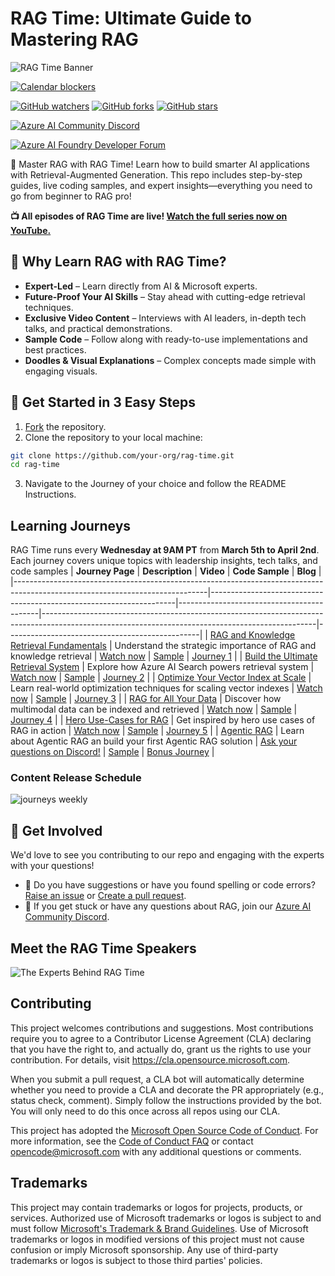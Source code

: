 # RAG Time: Ultimate Guide to Mastering RAG

![RAG Time Banner](./images/agenda-content.png)


[![Calendar blockers](https://img.shields.io/badge/%F0%9F%93%86-add%20to%20calendar-blue?style=for-the-badge)](https://aka.ms/rag-time/calendar)


[![GitHub watchers](https://img.shields.io/github/watchers/microsoft/rag-time.svg?style=social&label=Watch)](https://GitHub.com/microsoft/rag-time/watchers)
[![GitHub forks](https://img.shields.io/github/forks/microsoft/rag-time.svg?style=social&label=Fork)](https://github.com/microsoft/rag-time/fork)
[![GitHub stars](https://img.shields.io/github/stars/microsoft/rag-time?style=social&label=Star)](https://GitHub.com/microsoft/rag-time/stargazers)

[![Azure AI Community Discord](https://dcbadge.vercel.app/api/server/ByRwuEEgH4)](https://discord.gg/REmjGvvFpW)

[![Azure AI Foundry Developer Forum](https://img.shields.io/badge/GitHub-Azure_AI_Foundry_Developer_Forum-blue?style=for-the-badge&logo=github&color=000000&logoColor=fff)](https://aka.ms/foundry/forum)

🚀 Master RAG with RAG Time! Learn how to build smarter AI applications with Retrieval-Augmented Generation. This repo includes step-by-step guides, live coding samples, and expert insights—everything you need to go from beginner to RAG pro!

**📺 All episodes of RAG Time are live! [Watch the full series now on YouTube.](https://aka.ms/rag-time/journeys)**

## 🤔 Why Learn RAG with RAG Time?

- **Expert-Led** – Learn directly from AI & Microsoft experts.
- **Future-Proof Your AI Skills** – Stay ahead with cutting-edge retrieval techniques.
- **Exclusive Video Content** – Interviews with AI leaders, in-depth tech talks, and practical demonstrations.
- **Sample Code** – Follow along with ready-to-use implementations and best practices.
- **Doodles & Visual Explanations** – Complex concepts made simple with engaging visuals.
  
## 🚀 Get Started in 3 Easy Steps  

1. [Fork](https://github.com/microsoft/rag-time/fork) the repository.
2. Clone the repository to your local machine:
  ```bash
  git clone https://github.com/your-org/rag-time.git
  cd rag-time
  ```
3. Navigate to the Journey of your choice and follow the README Instructions.

## Learning Journeys
RAG Time runs every **Wednesday at 9AM PT** from **March 5th to April 2nd**. Each journey covers unique topics with leadership insights, tech talks, and code samples
| **Journey Page**                                                                                                             | **Description**                                                     | **Video**                                 | **Code Sample**                                                                 | **Blog**                                   |
|------------------------------------------------------------------------------------------------------------------------------|---------------------------------------------------------------------|-------------------------------------------|--------------------------------------------------------------------------------------------------------------------------------------------------|------------------------------------------------|
| [RAG and Knowledge Retrieval Fundamentals](./Journey%201%20-%20RAG%20and%20Knowledge%20Retrieval%20Fundamentals/README.md)                           | Understand the strategic importance of RAG and knowledge retrieval           | [Watch now](https://aka.ms/rag-time/journey1) | [Sample](./Journey%201%20-%20RAG%20and%20Knowledge%20Retrieval%20Fundamentals/sample/1-RAG-Fundamentals.ipynb)                                                | [Journey 1](https://aka.ms/rag-time/journey1-blog) |
| [Build the Ultimate Retrieval System](./Journey%202%20-%20Build%20the%20Ultimate%20Retrieval%20System%20for%20RAG/README.md) | Explore how Azure AI Search powers retrieval system                 | [Watch now](https://aka.ms/rag-time/journey2) | [Sample](./Journey%202%20-%20Build%20the%20Ultimate%20Retrieval%20System%20for%20RAG/sample/2-Build-The-Ultimate-Retrieval-System-For-RAG.ipynb) | [Journey 2](https://aka.ms/rag-time/journey2-blog)                                     |
| [Optimize Your Vector Index at Scale](./Journey%203%20-%20Optimize%20your%20Vector%20Index%20for%20Scale/README.md)          | Learn real-world optimization techniques for scaling vector indexes | [Watch now](https://aka.ms/rag-time/journey3) | [Sample](./Journey%203%20-%20Optimize%20your%20Vector%20Index%20for%20Scale/sample/3-Vector-Compression.ipynb)                                   | [Journey 3](https://aka.ms/rag-time/journey3-blog)                                   |
| [RAG for All Your Data](./Journey%204%20-%20RAG%20for%20All%20your%20Data%20Multimodal%20and%20Beyond/README.md)             | Discover how multimodal data can be indexed and retrieved           | [Watch now](https://aka.ms/rag-time/journey4) | [Sample](./Journey%204%20-%20RAG%20for%20All%20your%20Data%20Multimodal%20and%20Beyond/sample/README.md)                                         | [Journey 4](https://aka.ms/rag-time/journey4-blog)                                    |
| [Hero Use-Cases for RAG](./Journey%205%20-%20Hero%20use%20cases%20for%20RAG/README.md)                                       | Get inspired by hero use cases of RAG in action                     | [Watch now](https://aka.ms/rag-time/journey5) | [Sample](./Journey%205%20-%20Hero%20use%20cases%20for%20RAG/sample/README.md)                                                                    | [Journey 5](https://aka.ms/rag-time/journey5-blog)                                     |
| [Agentic RAG](./Journey%20Bonus%20-%20Agentic%20RAG/README.md)                                       | Learn about Agentic RAG an build your first Agentic RAG solution                    | [Ask your questions on Discord!](https://aka.ms/rag-time/discord) | [Sample](./Journey%20Bonus%20-%20Agentic%20RAG/sample/README.md)                                                                | [Bonus Journey](http://aka.ms/rag-time/bonusjourney-blog)                                     |

### Content Release Schedule

![journeys weekly](./images/journeys-weekly.png)

## 🙏 Get Involved

We'd love to see you contributing to our repo and engaging with the experts with your questions!

- 🤔 Do you have suggestions or have you found spelling or code errors? [Raise an issue](https://github.com/microsoft/rag-time/issues) or [Create a pull request](https://github.com/microsoft/rag-time/pulls).
- 🚀 If you get stuck or have any questions about RAG, join our [Azure AI Community Discord](https://discord.com/channels/1113626258182504448/1343540943533637663).

## Meet the RAG Time Speakers

![The Experts Behind RAG Time](./images/speakers.png)

## Contributing

This project welcomes contributions and suggestions. Most contributions require you to agree to a
Contributor License Agreement (CLA) declaring that you have the right to, and actually do, grant us
the rights to use your contribution. For details, visit https://cla.opensource.microsoft.com.

When you submit a pull request, a CLA bot will automatically determine whether you need to provide
a CLA and decorate the PR appropriately (e.g., status check, comment). Simply follow the instructions
provided by the bot. You will only need to do this once across all repos using our CLA.

This project has adopted the [Microsoft Open Source Code of Conduct](https://opensource.microsoft.com/codeofconduct/).
For more information, see the [Code of Conduct FAQ](https://opensource.microsoft.com/codeofconduct/faq/) or
contact [opencode@microsoft.com](mailto:opencode@microsoft.com) with any additional questions or comments.

## Trademarks

This project may contain trademarks or logos for projects, products, or services. Authorized use of Microsoft 
trademarks or logos is subject to and must follow 
[Microsoft's Trademark & Brand Guidelines](https://www.microsoft.com/en-us/legal/intellectualproperty/trademarks/usage/general).
Use of Microsoft trademarks or logos in modified versions of this project must not cause confusion or imply Microsoft sponsorship.
Any use of third-party trademarks or logos is subject to those third parties' policies.
